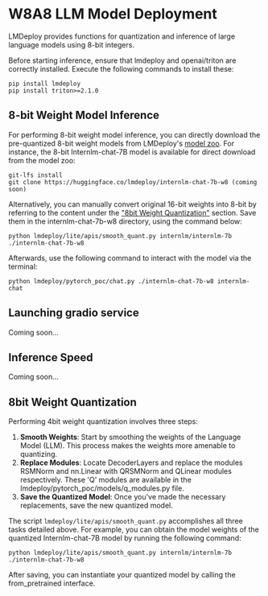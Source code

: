 # W8A8 LLM Model Deployment

LMDeploy provides functions for quantization and inference of large language models using 8-bit integers.

Before starting inference, ensure that lmdeploy and openai/triton are correctly installed. Execute the following commands to install these:

```shell
pip install lmdeploy
pip install triton>=2.1.0
```

## 8-bit Weight Model Inference

For performing 8-bit weight model inference, you can directly download the pre-quantized 8-bit weight models from LMDeploy's [model zoo](https://huggingface.co/lmdeploy). For instance, the 8-bit Internlm-chat-7B model is available for direct download from the model zoo:

```shell
git-lfs install
git clone https://huggingface.co/lmdeploy/internlm-chat-7b-w8 (coming soon)
```

Alternatively, you can manually convert original 16-bit weights into 8-bit by referring to the content under the ["8bit Weight Quantization"](#8bit-weight-quantization) section. Save them in the internlm-chat-7b-w8 directory, using the command below:

```shell
python lmdeploy/lite/apis/smooth_quant.py internlm/internlm-7b ./internlm-chat-7b-w8
```

Afterwards, use the following command to interact with the model via the terminal:

```shell
python lmdeploy/pytorch_poc/chat.py ./internlm-chat-7b-w8 internlm-chat
```

## Launching gradio service

Coming soon...

## Inference Speed

Coming soon...

## 8bit Weight Quantization

Performing 4bit weight quantization involves three steps:

1. **Smooth Weights**: Start by smoothing the weights of the Language Model (LLM). This process makes the weights more amenable to quantizing.
2. **Replace Modules**: Locate DecoderLayers and replace the modules RSMNorm and nn.Linear with QRSMNorm and QLinear modules respectively. These 'Q' modules are available in the lmdeploy/pytorch_poc/models/q_modules.py file.
3. **Save the Quantized Model**: Once you've made the necessary replacements, save the new quantized model.

The script `lmdeploy/lite/apis/smooth_quant.py` accomplishes all three tasks detailed above. For example, you can obtain the model weights of the quantized Internlm-chat-7B model by running the following command:

```shell
python lmdeploy/lite/apis/smooth_quant.py internlm/internlm-7b ./internlm-chat-7b-w8
```

After saving, you can instantiate your quantized model by calling the from_pretrained interface.
